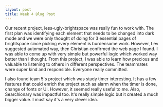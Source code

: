 ```yaml
---
layout: post
title: Week 4 Blog Post
---
```


Our recent project, less-ugly-brightspace was really fun to work with.
The first plan was identifying each element that needs to be changed into dark mode
and we were only thought of doing for 3 essential pages of brightspace since picking
every element is burdensome work.
However, Lev suggested automated way, then Christian confirmed the web page I found.
I was able to come up with very simple but powerful logic which worked way better than I thought.
From this project, I was able to learn how precious and valuable to listening to others in different perspectives.
The teammates were super kind and responsible. Everyone really committed.

I also found team 5's project which was study timer interesting.
It has a few features that could enrich the project such as alarm when the timer is done,
change of fonts or UI. However, it seemed really useful to me. 
Also, Searchionary was impactful too. It's really simple logic but
it created a much bigger value. I must say it's a very clever idea. 
